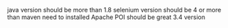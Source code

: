 java version should be more than 1.8
selenium version should be 4 or more than
maven need to installed
Apache POI should be great 3.4 version
